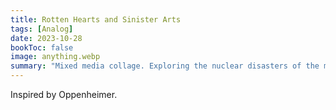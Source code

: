 ```yaml
---
title: Rotten Hearts and Sinister Arts
tags: [Analog]
date: 2023-10-28
bookToc: false
image: anything.webp
summary: "Mixed media collage. Exploring the nuclear disasters of the mid 1900s."
---
```


Inspired by Oppenheimer.